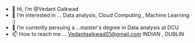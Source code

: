- 👋 Hi, I’m @Vedant Gaikwad
- 👀 I’m interested in ... Data analysis, Cloud Computing , Machine Learning :)
- 🌱 I’m currently persuing a ...master's degree in Data analysis at DCU
- 📫 How to reach me ... Vedantgaikwad01@gmail.com
  INDIAN , DUBLIN

<!---
radiculee/radiculee is a ✨ special ✨ repository because its `README.md` (this file) appears on your GitHub profile.
You can click the Preview link to take a look at your changes.
--->
